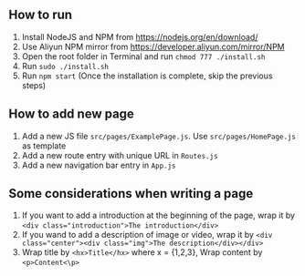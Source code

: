 ## How to run
1. Install NodeJS and NPM from https://nodejs.org/en/download/
2. Use Aliyun NPM mirror from https://developer.aliyun.com/mirror/NPM
3. Open the root folder in Terminal and run `chmod 777 ./install.sh`
4. Run `sudo ./install.sh`
5. Run `npm start` (Once the installation is complete, skip the previous steps)

## How to add new page
1. Add a new JS file `src/pages/ExamplePage.js`. Use `src/pages/HomePage.js` as template
2. Add a new route entry with unique URL in `Routes.js`
3. Add a new navigation bar entry in `App.js`

## Some considerations when writing a page
1. If you want to add a introduction at the beginning of the page, wrap it by `<div class="introduction">The introduction</div>`
2. If you wand to add a description of image or video, wrap it by `<div class="center"><div class="img">The description</div></div>`
3. Wrap title by `<hx>Title</hx>` where x = {1,2,3}, Wrap content by `<p>Content<\p>`
